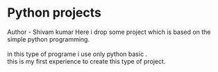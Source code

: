 # Python projects
Author - Shivam kumar
Here i drop some project which is based on the simple python programming.<br>
<br>
in this type of programe i use only python basic .<br>
this is my first experience to create this type of project.
